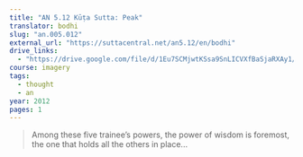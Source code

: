```yaml
---
title: "AN 5.12 Kūṭa Sutta: Peak"
translator: bodhi
slug: "an.005.012"
external_url: "https://suttacentral.net/an5.12/en/bodhi"
drive_links:
  - "https://drive.google.com/file/d/1Eu7SCMjwtKSsa9SnLICVXfBaSjaRXAy1/view?usp=drivesdk"
course: imagery
tags:
  - thought
  - an
year: 2012
pages: 1
---
```


> Among these five trainee’s powers, the power of wisdom is foremost, the one that holds all the others in place...

<!---->
